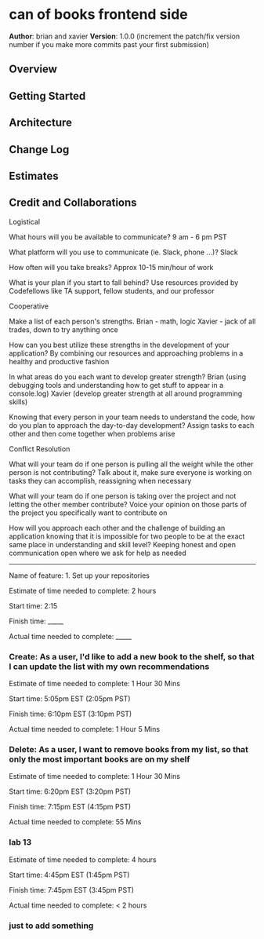 # can of books frontend side

**Author**: brian and xavier
**Version**: 1.0.0 (increment the patch/fix version number if you make more commits past your first submission)

## Overview
<!-- Provide a high level overview of what this application is and why you are building it, beyond the fact that it's an assignment for this class. (i.e. What's your problem domain?) -->

## Getting Started
<!-- What are the steps that a user must take in order to build this app on their own machine and get it running? -->

## Architecture
<!-- Provide a detailed description of the application design. What technologies (languages, libraries, etc) you're using, and any other relevant design information. -->

## Change Log
<!-- Use this area to document the iterative changes made to your application as each feature is successfully implemented. Use time stamps. Here's an example:

01-01-2001 4:59pm - Application now has a fully-functional express server, with a GET route for the location resource. -->

## Estimates
<!-- See below -->

## Credit and Collaborations
<!-- Give credit (and a link) to other people or resources that helped you build this application. -->

Logistical

What hours will you be available to communicate?
9 am - 6 pm PST

What platform will you use to communicate (ie. Slack, phone …)?
Slack

How often will you take breaks?
Approx 10-15 min/hour of work

What is your plan if you start to fall behind?
Use resources provided by Codefellows like TA support, fellow students, and our professor

Cooperative

Make a list of each person's strengths.
Brian - math, logic
Xavier - jack of all trades, down to try anything once

How can you best utilize these strengths in the development of your application?
By combining our resources and approaching problems in a healthy and productive fashion

In what areas do you each want to develop greater strength?
Brian (using debugging tools and understanding how to get stuff to appear in a console.log)
Xavier (develop greater strength at all around programming skills)

Knowing that every person in your team needs to understand the code, how do you plan to approach the day-to-day development?
Assign tasks to each other and then come together when problems arise

Conflict Resolution

What will your team do if one person is pulling all the weight while the other person is not contributing?
Talk about it, make sure everyone is working on tasks they can accomplish, reassigning when necessary

What will your team do if one person is taking over the project and not letting the other member contribute?
Voice your opinion on those parts of the project you specifically want to contribute on

How will you approach each other and the challenge of building an application knowing that it is impossible for two people to be at the exact same place in understanding and skill level?
Keeping honest and open communication open where we ask for help as needed

-----

Name of feature: 1. Set up your repositories

Estimate of time needed to complete: 2 hours

Start time: 2:15

Finish time: _____

Actual time needed to complete: _____

### Create: As a user, I'd like to add a new book to the shelf, so that I can update the list with my own recommendations

Estimate of time needed to complete: 1 Hour 30 Mins

Start time: 5:05pm EST (2:05pm PST)

Finish time: 6:10pm EST (3:10pm PST)

Actual time needed to complete: 1 Hour 5 Mins

### Delete: As a user, I want to remove books from my list, so that only the most important books are on my shelf

Estimate of time needed to complete: 1 Hour 30 Mins

Start time: 6:20pm EST (3:20pm PST)

Finish time: 7:15pm EST (4:15pm PST)

Actual time needed to complete: 55 Mins

### lab 13

Estimate of time needed to complete: 4 hours

Start time: 4:45pm EST (1:45pm PST)

Finish time: 7:45pm EST (3:45pm PST)

Actual time needed to complete: < 2 hours

### just to add something
